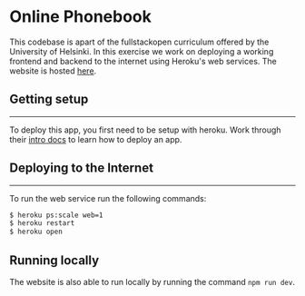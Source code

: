 # Online Phonebook

This codebase is apart of the fullstackopen curriculum offered by the University of Helsinki. In this exercise we work on deploying a working frontend and backend to the internet using Heroku's web services. The website is hosted [here](stormy-woodland-12282.herokuapp.com).

## Getting setup

---

To deploy this app, you first need to be setup with heroku. Work through their [intro docs](https://devcenter.heroku.com/articles/getting-started-with-nodejs) to learn how to deploy an app.

## Deploying to the Internet

---

To run the web service run the following commands:

```bash
$ heroku ps:scale web=1
$ heroku restart
$ heroku open
```

## Running locally

The website is also able to run locally by running the command `npm run dev`.
